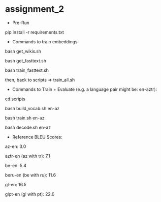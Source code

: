 # assignment_2

* Pre-Run

pip install -r requirements.txt

* Commands to train embeddings

bash get_wikis.sh

bash get_fasttext.sh

bash train_fasttext.sh

then, back to scripts => train_all.sh

* Commands to Train + Evaluate (e.g. a language pair might be: en-aztr):

cd scripts

bash build_vocab.sh en-az

bash train.sh en-az

bash decode.sh en-az

* Reference BLEU Scores:

az-en: 3.0

aztr-en (az with tr): 7.1

be-en: 5.4

beru-en (be with ru): 11.6

gl-en: 16.5

glpt-en (gl with pt): 22.0
